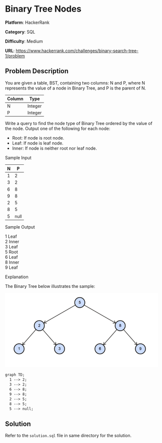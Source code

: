 # Binary Tree Nodes

**Platform**: HackerRank

**Category**: SQL

**Difficulty**: Medium

**URL**: https://www.hackerrank.com/challenges/binary-search-tree-1/problem

## Problem Description

You are given a table, BST, containing two columns: N and P, where N represents the value of a node in Binary Tree, and P is the parent of N.

| Column | Type |
|-|-|
| N | Integer |
| P | Integer |

Write a query to find the node type of Binary Tree ordered by the value of the node. Output one of the following for each node:

* Root: If node is root node.
* Leaf: If node is leaf node.
* Inner: If node is neither root nor leaf node.

Sample Input

| N | P |
|-|-|
| 1 | 2 |
| 3 | 2 |
| 6 | 8 |
| 9 | 8 |
| 2 | 5 |
| 8 | 5 |
| 5 | null |

Sample Output

1 Leaf  
2 Inner  
3 Leaf  
5 Root  
6 Leaf  
8 Inner  
9 Leaf  

Explanation

The Binary Tree below illustrates the sample:

![Binary Tree](assets/binary_tree.png)

```mermaid
graph TD;
  1 --> 2;
  3 --> 2;
  6 --> 8;
  9 --> 8;
  2 --> 5;
  8 --> 5;
  5 --> null;
  ```

## Solution

Refer to the `solution.sql` file in same directory for the solution.